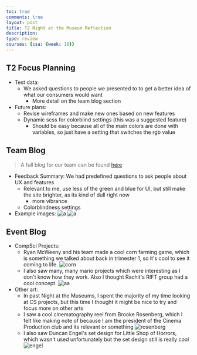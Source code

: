 ```yaml
---
toc: true
comments: true
layout: post
title: T2 Night at the Museum Reflection
description: 
type: review
courses: {csa: {week: 18}}
---
```


## T2 Focus Planning

* Test data:
    - We asked questions to people we presented to to get a better idea of what our consumers would want
        * More detail on the team blog section
* Future plans:
    - Revise wireframes and make new ones based on new features
    - Dynamic scss for colorblind settings (this was a suggested feature)
        * Should be easy because all of the main colors are done with variables, so just have a setting that switches the rgb value

## Team Blog

> A full blog for our team can be found [here](https://github.com/John-sCC/jcc_frontend/issues/42)

* Feedback Summary: We had predefined questions to ask people about UX and features
    - Relevant to me, use less of the green and blue for UI, but still make the site brighter, as its kind of dull right now
        * more vibrance
    - Colorblindness settings
* Example images:
![a](https://i.ibb.co/2YYxWMJ/image.png)
![a](https://i.ibb.co/23htq3d/image.png)

## Event Blog

* CompSci Projects:
    - Ryan McWeeny and his team made a cool corn farming game, which is something we talked about back in trimester 1, so it's cool to see it coming to life.
    ![corn](https://i.ibb.co/449v4BS/image.png)
    - I also saw many, many mario projects which were interesting as I don't know how they work. Also I thought Rachit's RIFT group had a cool concept.
    ![aa](https://i.ibb.co/P90076H/image.png)
* Other art:
    - In past Night at the Museums, I spent the majority of my time looking at CS projects, but this time I thought it might be nice to try and focus more on other arts
    - I saw a cool cinematography reel from Brooke Rosenberg, which I felt like making note of because I am the president of the Cinema Production club and its relevant or something
    ![rosenberg](https://i.ibb.co/xmZpYjZ/image.png)
    - I also saw Duncan Engel's set design for Little Shop of Horrors, which wasn't used unfortunately but the set design still is really cool
    ![engel](https://i.ibb.co/n3vcrrx/image.png)